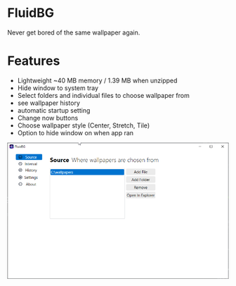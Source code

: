 # FluidBG
Never get bored of the same wallpaper again.

# Features
- Lightweight ~40 MB memory / 1.39 MB when unzipped
- Hide window to system tray
- Select folders and individual files to choose wallpaper from
- see wallpaper history
- automatic startup setting
- Change now buttons
- Choose wallpaper style (Center, Stretch, Tile)
- Option to hide window on when app ran

![Example](https://github.com/titushm/FluidBG/blob/main/FluidBG_Window.png?raw=true)
